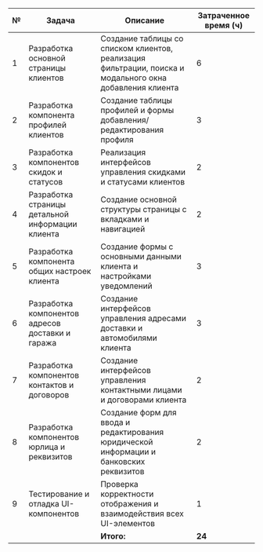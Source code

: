 | №   | Задача                                           | Описание                                                                                                 | Затраченное время (ч) |
| --- | ------------------------------------------------ | -------------------------------------------------------------------------------------------------------- | --------------------- |
| 1   | Разработка основной страницы клиентов            | Создание таблицы со списком клиентов, реализация фильтрации, поиска и модального окна добавления клиента | 6                     |
| 2   | Разработка компонента профилей клиентов          | Создание таблицы профилей и формы добавления/редактирования профиля                                      | 3                     |
| 3   | Разработка компонентов скидок и статусов         | Реализация интерфейсов управления скидками и статусами клиентов                                          | 2                     |
| 4   | Разработка страницы детальной информации клиента | Создание основной структуры страницы с вкладками и навигацией                                            | 2                     |
| 5   | Разработка компонента общих настроек клиента     | Создание формы с основными данными клиента и настройками уведомлений                                     | 3                     |
| 6   | Разработка компонентов адресов доставки и гаража | Создание интерфейсов управления адресами доставки и автомобилями клиента                                 | 3                     |
| 7   | Разработка компонентов контактов и договоров     | Создание интерфейсов управления контактными лицами и договорами клиента                                  | 2                     |
| 8   | Разработка компонентов юрлица и реквизитов       | Создание форм для ввода и редактирования юридической информации и банковских реквизитов                  | 2                     |
| 9   | Тестирование и отладка UI-компонентов            | Проверка корректности отображения и взаимодействия всех UI-элементов                                     | 1                     |
|     |                                                  | **Итого:**                                                                                               | **24**                |
